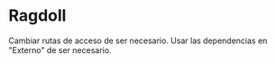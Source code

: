 # Ragdoll
Cambiar rutas de acceso de ser necesario.
Usar las dependencias en "Externo" de ser necesario.
